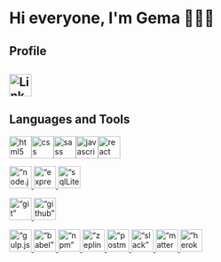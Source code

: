 # Hi everyone, I'm Gema 👩🏻‍💻

## **Profile**
## <a href="https://www.linkedin.com/in/gema-mesas-vel%C3%A1zquez-80a06b180/" target="_blank" rel="noreferrer"> <img src="https://cdn.jsdelivr.net/gh/devicons/devicon/icons/linkedin/linkedin-original.svg" alt="Linkedin" width="40" height="40"/></a>

## Languages and Tools
<a href="https://www.w3.org/html/" target="_blank" rel="noreferrer"><img src="https://cdn.jsdelivr.net/gh/devicons/devicon/icons/html5/html5-original-wordmark.svg" alt="html5" width="40" height="40"/></a><a href="https://www.w3.org/css/" target="_blank" rel="noreferrer"><img src="https://cdn.jsdelivr.net/gh/devicons/devicon/icons/css3/css3-original-wordmark.svg" alt="css" width="40" height="40"/></a><a href="https://sass-lang.com" target="_blank" rel="noreferrer"><img src="https://cdn.jsdelivr.net/gh/devicons/devicon/icons/sass/sass-original.svg" alt="sass" width="40" height="40"/></a><a href="https://developer.mozilla.org/en-US/docs/Web/JavaScript" target="_blank" rel="noreferrer"><img src="https://cdn.jsdelivr.net/gh/devicons/devicon/icons/javascript/javascript-original.svg" alt="javascript" width="40" height="40"/></a><a href="https://reactjs.org/" target="_blank" rel="noreferrer"><img src="https://cdn.jsdelivr.net/gh/devicons/devicon/icons/react/react-original-wordmark.svg" alt="react" width="40" height="40"/></a>



<a href="https://nodejs.org/" target="_blank" rel="noreferrer"> <img src="https://cdn.jsdelivr.net/gh/devicons/devicon/icons/nodejs/nodejs-original-wordmark.svg" alt=“node.js” width="40" height="40"/></a><a href="https://expressjs.com/" target="_blank" rel="noreferrer"> <img src="https://cdn.jsdelivr.net/gh/devicons/devicon/icons/express/express-original.svg" alt=“express.js” width="40" height="40"/></a><a href="https://www.sqlite.org/" target="_blank" rel="noreferrer"> <img src="https://cdn.jsdelivr.net/gh/devicons/devicon/icons/sqlite/sqlite-original.svg" alt=“sqlLite” width="40" height="40"/></a>


<a href="https://git-scm.com/" target="_blank" rel="noreferrer"> <img src="https://cdn.jsdelivr.net/gh/devicons/devicon/icons/git/git-original.svg" alt=“git” width="40" height="40"/></a><a href="https://github.com/" target="_blank" rel="noreferrer"> <img src="https://cdn.jsdelivr.net/gh/devicons/devicon/icons/github/github-original-wordmark.svg" alt=“github” width="40" height="40"/></a>


<a href="https://gulpjs.com/" target="_blank" rel="noreferrer"> <img src="https://cdn.jsdelivr.net/gh/devicons/devicon/icons/gulp/gulp-plain.svg" alt=“gulp.js” width="40" height="40"/></a><a href="https://babeljs.io/" target="_blank" rel="noreferrer"> <img src="https://cdn.jsdelivr.net/gh/devicons/devicon/icons/babel/babel-original.svg" alt=“babel” width="40" height="40"/></a><a href="https://www.npmjs.com/" target="_blank" rel="noreferrer"> <img src="https://cdn.jsdelivr.net/gh/devicons/devicon/icons/npm/npm-original-wordmark.svg" alt=“npm” width="40" height="40"/></a><a href="https://zeplin.io/" target="_blank" rel="noreferrer"> <img src="https://www.lennu.net/wp-content/uploads/2015/11/zeplin_logo-523x510.png" alt=“zeplin” width="40" height="40"/></a><a href="https://www.postman.com/" target="_blank" rel="noreferrer"> <img src="https://res.cloudinary.com/postman/image/upload/t_team_logo/v1629869194/team/2893aede23f01bfcbd2319326bc96a6ed0524eba759745ed6d73405a3a8b67a8" alt=“postman” width="40" height="40"/></a><a href="https://slack.com/" target="_blank" rel="noreferrer"> <img src="https://cdn.jsdelivr.net/gh/devicons/devicon/icons/slack/slack-original.svg" alt=“slack” width="40" height="40"/></a><a href="https://mattermost.com/" target="_blank" rel="noreferrer"> <img src="https://play-lh.googleusercontent.com/Ot0n4POoNzTMjoJB0nNIx8Vih3cS0jvyg_3UZs0_D-eKtmamRsil2Fni_Z5NI_bchPAz" alt=“mattermost” width="40" height="40"/></a><a href="https://www.heroku.com/" target="_blank" rel="noreferrer"> <img src="https://cdn.jsdelivr.net/gh/devicons/devicon/icons/heroku/heroku-original-wordmark.svg" alt=“heroku” width="40" height="40"/></a>